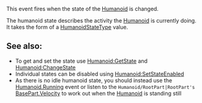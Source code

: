 This event fires when the state of the [Humanoid](https://developer.roblox.com/en-us/api-reference/class/Humanoid) is changed.

The humanoid state describes the activity the [Humanoid](https://developer.roblox.com/en-us/api-reference/class/Humanoid) is currently doing. It takes the form of a [HumanoidStateType](https://developer.roblox.com/en-us/api-reference/enum/HumanoidStateType) value.

See also:
---------

*   To get and set the state use [Humanoid:GetState](https://developer.roblox.com/en-us/api-reference/function/Humanoid/GetState) and [Humanoid:ChangeState](https://developer.roblox.com/en-us/api-reference/function/Humanoid/ChangeState)
*   Individual states can be disabled using [Humanoid:SetStateEnabled](https://developer.roblox.com/en-us/api-reference/function/Humanoid/SetStateEnabled)
*   As there is no idle humanoid state, you should instead use the [Humanoid.Running](https://developer.roblox.com/en-us/api-reference/event/Humanoid/Running) event or listen to the `Humanoid/RootPart|RootPart's` [BasePart.Velocity](https://developer.roblox.com/en-us/api-reference/property/BasePart/Velocity) to work out when the [Humanoid](https://developer.roblox.com/en-us/api-reference/class/Humanoid) is standing still
